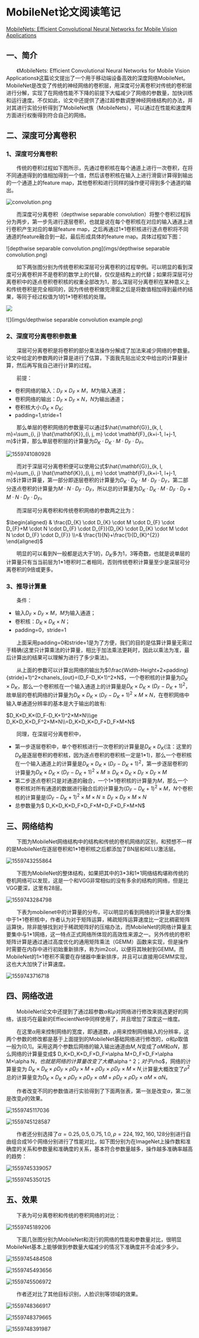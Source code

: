 # MobileNet论文阅读笔记

[MobileNets: Efficient Convolutional Neural Networks for Mobile Vision Applications ](<https://arxiv.org/abs/1704.04861>)

## 一、简介

&emsp;&emsp;《MobileNets: Efficient Convolutional Neural Networks for Mobile Vision Applications》这篇论文提出了一个用于移动端设备高效的深度网络MobileNet。MobileNet是改变了传统的神经网络的卷积层，用深度可分离卷积对传统的卷积层进行分解，实现了在网络性能不下降的前提下大幅减少了网络的参数量，加快训练和运行速度。不仅如此，论文中还提供了通过超参数调整神经网络结构的办法，并对其进行实验分析得到了MobileNet族（MobileNets），可以通过在性能和速度两方面进行权衡得到符合自己的网络。

## 二、深度可分离卷积

### 1、深度可分离卷积

&emsp;&emsp;传统的卷积过程如下图所示，先通过卷积核在每个通道上进行一次卷积，在将不同通道得到的值相加得到一个值，然后该卷积核在输入上进行滑窗计算得到输出的一个通道上的feature map，其他卷积和进行同样的操作便可得到多个通道的输出。

![convolution.png](imgs/convolution.png)

&emsp;&emsp;而深度可分离卷积（depthwise separable convolution）将整个卷积过程拆分为两步，第一步先进行逐层卷积，也就是说在每个卷积核在对应的输入通道上进行卷积产生对应的单层feature map，之后再通过1\*1卷积核进行逐点卷积将不同通道的feature融合到一起，最后形成具体的feature map。具体过程如下图：

![depthwise separable convolution.png](imgs/depthwise separable convolution.png)

&emsp;&emsp;如下两张图分别为传统卷积和深层可分离卷积的过程举例。可以明显的看到深度可分离卷积并不是卷积的数学上的代替，仅仅是结构上的代替；如果将深层可分离卷积中的逐点卷积卷积核的权重全部改为1，那么深层可分离卷积在某种意义上和传统卷积是完全相同的，因为传统卷积做完滑窗之后是将数值相加得到最终的结果，等同于经过权值为1的1\*1卷积核的处理。

![](imgs/conv-ex.png)

![](imgs/depthwise separable convolution example.png)

### 2、深度可分离卷积参数量

&emsp;&emsp;深层可分离卷积是将卷积的部分乘法操作分解成了加法来减少网络的参数量。论文中给定的参数两的计算是进行了估算，下面我先贴出论文中给出的计算量计算，然后再写我自己进行计算的过程。

&emsp;&emsp;前提：

- 卷积网络的输入：$D_F×D_F×M​$，$M​$为输入通道；
- 卷积网络的输出：$D_F×D_F×N​$，$N​$为输出通道；
- 卷积核大小:$D_K×D_K$;
- padding=1,stride=1

&emsp;&emsp;那么单层的卷积网络的参数量可以通过$\hat{\mathbf{G}}_{k, l, m}=\sum_{i, j} \hat{\mathbf{K}}_{i, j, m} \cdot \mathbf{F}_{k+i-1, l+j-1, m}$计算，那么单层卷积层的计算量为$D_{K} \cdot D_{K} \cdot M \cdot D_{F} \cdot D_{F}$。

![1559741080928](imgs/1559741080928-1559741083994.png)

&emsp;&emsp;而对于深层可分离卷积便可以使用公式$\hat{\mathbf{G}}_{k, l, m}=\sum_{i, j} \hat{\mathbf{K}}_{i, j, m} \cdot \mathbf{F}_{k+i-1, l+j-1, m}$计算计算量，第一部分即逐层卷积的计算量为$D_{K} \cdot D_{K} \cdot M \cdot D_{F} \cdot D_{F}$，第二部分逐点卷积的计算量为$M \cdot N \cdot D_{F} \cdot D_{F}$，所以总的计算量为$D_{K} \cdot D_{K} \cdot M \cdot D_{F} \cdot D_{F}+M \cdot N \cdot D_{F} \cdot D_{F}$。

&emsp;&emsp;而深层可分离卷积和传统卷积网络的参数两之比为：

$\begin{aligned} & \frac{D_{K} \cdot D_{K} \cdot M \cdot D_{F} \cdot D_{F}+M \cdot N \cdot D_{F} \cdot D_{F}}{D_{K} \cdot D_{K} \cdot M \cdot N \cdot D_{F} \cdot D_{F}} \\=& \frac{1}{N}+\frac{1}{D_{K}^{2}} \end{aligned}​$

&emsp;&emsp;明显的可以看到N一般都是远大于1的，$D_K​$多为1，3等奇数，也就是说单层的计算量只有当当前层为1\*1卷积时二者相同，否则传统卷积计算量至少是深层可分离卷积的9倍或更多。

### 3、推导计算量

&emsp;&emsp;条件：

- 输入$D_F×D_F×M$，$M$为输入通道；
- 卷积核：$D_K×D_K×N$；
- padding=0，stride=1

&emsp;&emsp;上面采用padding=0和stride=1是为了方便，我们的目的是估算计算量无需过于精确(这里只计算乘法的计算量，相比于加法乘法更耗时，因此以乘法为准，最后计算出的结果可以理解为进行了多少乘法)。

&emsp;&emsp;从上面的参数可以计算出网络的输出为$(\frac{Width-Height+2×padding}{stride}+1)^2×chanels_{out}=(D_F-D_K+1)^2×N​$，一个卷积核的计算量为$D_K×D_K​$，那么一个卷积核在一个输入通道上的计算量是$D_K×D_K×(D_F-D_K+1)^2​$，故单层的卷机网络的计算量为$D_K×D_K×(D_F-D_K+1)^2×M×N​$，在卷积网络中输入单通道分辨率的基本是大于输出的故有:

$D_K×D_K×(D_F-D_K+1)^2×M×N\\\ge D_K×D_K×D_F^2×M×N\\=D_K×D_K×D_F×D_F×M×N$

&emsp;&emsp;同理，在深层可分离卷积中，

- 第一步逐层卷积中，单个卷积核进行一次卷积的计算量是$D_K×D_K​$(注：这里的$D_K​$是逐层卷积的卷积核，因为逐点卷积的卷积核一定是1\*1)，那么一个卷积核在一个输入通道上的计算量是$D_K×D_K×(D_F-D_K+1)^2​$，第一步逐层卷积的计算量为$D_K×D_K×(D_F-D_K+1)^2×M\ge D_K×D_K×D_F×D_F×M​$
- 第二步逐点卷积只是对通道的融合，一个1\*1卷积核的计算量为$M​$，那么一个卷积核对所有通道的数据进行融合后的计算量为$(D_F-D_K+1)^2×M​$，$N​$个卷积核的计算量是$(D_F-D_K+1)^2×M×N\ge D_F×D_F×M×N ​$
- 总参数量为$ D_K×D_K×D_F×D_F×M+D_F×D_F×M×N​$

## 三、网络结构

&emsp;&emsp;下图为MobileNet网络结构中的结构和传统的卷机网络的区别，和预想不一样的是MobileNet在逐层卷积和1\*1卷积核之后都添加了BN层和RELU激活层。

![1559743255864](imgs/1559743255864.png)

&emsp;&emsp;下图为MobileNet的整体结构，如果把其中的3\*3和1*1网络结构堪称传统的卷机网络可以发现，这是一个和VGG非常相似的没有多余的结构的网络，但是比VGG要深，这里有28层。

![1559743284798](imgs/1559743284798.png)

&emsp;&emsp;下表为mobilenet中的计算量的分布，可以明显的看到网络的计算量大部分集中于1\*1卷积核中，作者认为对于矩阵运算，稀疏矩阵运算速度比一定比稠密矩阵运算快，除非能够找到对于稀疏矩阵好的压缩办法，而MobileNet的网络计算量主要集中与1\*1网络，这一特点正式网络所体现的高效性来源之一。另外传统的卷积矩阵计算是通过通过高度优化的通用矩阵乘法（GEMM）函数来实现，但是操作时需要在内存中进行初始重新排序，称为im2col，以便将其映射到GEMM。而MobileNet的1×1卷积不需要在存储器中重新排序，并且可以直接用GEMM实现，这也大大加快了计算速度。



![1559743716718](imgs/1559743716718.png)

## 四、网络改进

&emsp;&emsp;MobileNet论文中还提到了通过超参数$\alpha$和$\rho$对网络进行修改来挑选更好的网络，该技巧在最新的EffiecientNet中同样使用了，并且增加了深度这一维度。

&emsp;&emsp;在这里$\alpha$用来控制网络的宽度，即通道数，$\rho$用来控制网络输入的分辨率，这两个参数的修改都是基于上面提到的MobileNet基础网络进行修改的，$\alpha$和$\rho$取值一般为(0,1]。采用这两个参数后网络的输入输出通道由$M,N$变成了$\alpha M$和$\alpha N$，那么网络的计算量变成$ D_K×D_K×D_F×D_F×\alpha M+D_F×D_F×\alpha M×\alpha N$，也就是网络的计算量改变了大概$\alpha ^ 2$；对于$\rho$，网络的计算量变为 $D_K×D_K×\rho D_F×\rho D_F×M+\rho D_F×\rho D_F×M×N$,计算量大概改变了$\rho ^ 2$总的计算量变为$D_K×D_K×\rho D_F×\rho D_F×\alpha M+\rho D_F×\rho D_F×\alpha M×\alpha N$。

&emsp;&emsp;作者改变不同的参数值进行实验得到了下面两张表，第一张是改变$\alpha$，第二张是改变$\rho$的效果。

![1559745117036](imgs/1559745117036.png)

![1559745128587](imgs/1559745128587.png)

&emsp;&emsp;作者还分别选择了$\alpha={0.25,0.5,0.75,1.0},\rho={224,192,160,128}​$分别进行自由组合成16个网络分别进行了性能对比，如下图分别为在ImageNet上操作数和准确度的关系和参数量和准确度的关系，基本符合参数量越多，操作越多准确率越高的趋势：

![1559745339057](imgs/1559745339057.png)

![1559745350125](imgs/1559745350125.png)

## 五、效果

&emsp;&emsp;下表为可分离卷积和传统的卷积网络的对比：

![1559745189206](imgs/1559745189206.png)

&emsp;&emsp;下面几张图分别为MobileNet和流行的网络的性能和参数量对比，很明显MobileNet基本上能够做到参数量大幅减少的情况下准确度并不会减少多少。

![1559745484508](imgs/1559745484508.png)

![1559745493656](imgs/1559745493656.png)

![1559745506972](imgs/1559745506972.png)

&emsp;&emsp;作者还对比了其他目标识别，人脸识别等领域的效果。

![1559748366917](imgs/1559748366917.png)

![1559748379665](imgs/1559748379665.png)

![1559748391987](imgs/1559748391987.png)

















